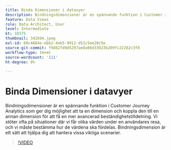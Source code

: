 ```yaml
---
title: Binda Dimensioner i datavyer
description: Bindningsdimensioner är en spännande funktion i Customer Journey Analytics som gör att du kan ta en dimension och koppla den till en annan dimension för ... (Beskrivningarna ska vara mellan 60 och 160 tecken)
feature: Data Views
role: Data Architect, User
level: Intermediate
kt: 10375
thumbnail: 342694.jpeg
exl-id: 60c4884e-ebb2-4eb5-9912-d51c5ee20c5e
source-git-commit: f9d82fd9d5297ae8a06d33023b209fc22282c3f0
workflow-type: tm+mt
source-wordcount: '111'
ht-degree: 0%

---
```


# Binda Dimensioner i datavyer

Bindningsdimensioner är en spännande funktion i Customer Journey Analytics som ger dig möjlighet att ta en dimension och koppla den till en annan dimension för att få en mer avancerad beständighetstilldelning. Vi stöter ofta på situationer där vi får olika värden under en användares resa, och vi måste bestämma hur de värdena ska fördelas. Bindningsdimension är ett sätt att hjälpa dig att hantera vissa viktiga scenarier.

>[!VIDEO](https://video.tv.adobe.com/v/342694/?quality=12&learn=on)
